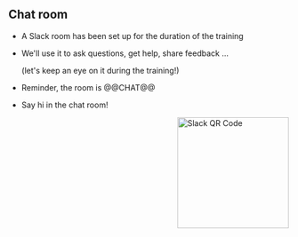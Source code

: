 ## Chat room

- A Slack room has been set up for the duration of the training

- We'll use it to ask questions, get help, share feedback ...

  (let's keep an eye on it during the training!)

- Reminder, the room is @@CHAT@@

- Say hi in the chat room!

<img src="images/slack-qr-code.png" alt="Slack QR Code" width="200" align="right"/>
